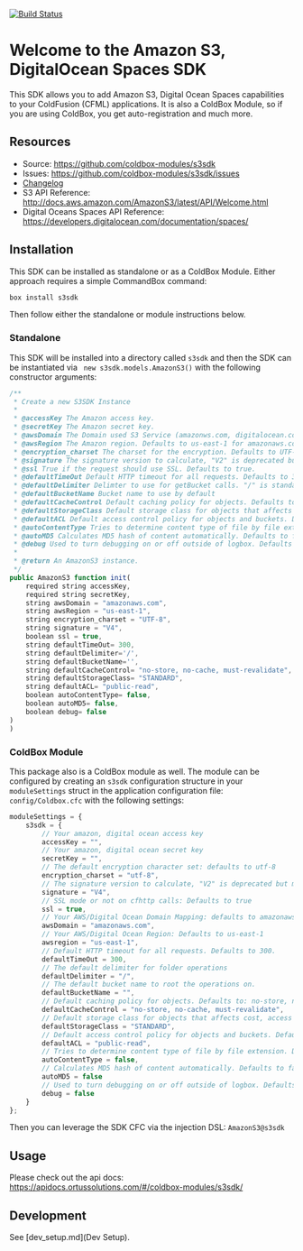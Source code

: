 [![Build Status](https://travis-ci.org/coldbox-modules/s3sdk.svg?branch=master)](https://travis-ci.org/coldbox-modules/s3sdk)

# Welcome to the Amazon S3, DigitalOcean Spaces SDK

This SDK allows you to add Amazon S3, Digital Ocean Spaces capabilities to your ColdFusion (CFML) applications. It is also a ColdBox Module, so if you are using ColdBox, you get auto-registration and much more.

## Resources

* Source: https://github.com/coldbox-modules/s3sdk
* Issues: https://github.com/coldbox-modules/s3sdk/issues
* [Changelog](changelog.md)
* S3 API Reference: http://docs.aws.amazon.com/AmazonS3/latest/API/Welcome.html
* Digital Oceans Spaces API Reference: https://developers.digitalocean.com/documentation/spaces/

## Installation

This SDK can be installed as standalone or as a ColdBox Module.  Either approach requires a simple CommandBox command:

```bash
box install s3sdk
```

Then follow either the standalone or module instructions below.

### Standalone

This SDK will be installed into a directory called `s3sdk` and then the SDK can be instantiated via ` new s3sdk.models.AmazonS3()` with the following constructor arguments:

```js
/**
 * Create a new S3SDK Instance
 *
 * @accessKey The Amazon access key.
 * @secretKey The Amazon secret key.
 * @awsDomain The Domain used S3 Service (amazonws.com, digitalocean.com, storage.googleapis.com). Defaults to amazonws.com
 * @awsRegion The Amazon region. Defaults to us-east-1 for amazonaws.com
 * @encryption_charset The charset for the encryption. Defaults to UTF-8.
 * @signature The signature version to calculate, "V2" is deprecated but more compatible with other endpoints. "V4" requires Sv4Util.cfc & ESAPI on Lucee. Defaults to V4
 * @ssl True if the request should use SSL. Defaults to true.
 * @defaultTimeOut Default HTTP timeout for all requests. Defaults to 300.
 * @defaultDelimiter Delimter to use for getBucket calls. "/" is standard to treat keys as file paths
 * @defaultBucketName Bucket name to use by default
 * @defaultCacheControl Default caching policy for objects. Defaults to: no-store, no-cache, must-revalidate
 * @defaultStorageClass Default storage class for objects that affects cost, access speed and durability. Defaults to STANDARD.
 * @defaultACL Default access control policy for objects and buckets. Defaults to public-read.
 * @autoContentType Tries to determine content type of file by file extension. Defaults to false.
 * @autoMD5 Calculates MD5 hash of content automatically. Defaults to false.
 * @debug Used to turn debugging on or off outside of logbox. Defaults to false.
 *
 * @return An AmazonS3 instance.
 */
public AmazonS3 function init(
	required string accessKey,
	required string secretKey,
	string awsDomain = "amazonaws.com",
	string awsRegion = "us-east-1",
	string encryption_charset = "UTF-8",
	string signature = "V4",
	boolean ssl = true,
	string defaultTimeOut= 300,
	string defaultDelimiter='/',
	string defaultBucketName='',
	string defaultCacheControl= "no-store, no-cache, must-revalidate",
	string defaultStorageClass= "STANDARD",
	string defaultACL= "public-read",
	boolean autoContentType= false,
	boolean autoMD5= false,
	boolean debug= false
)
)
```

### ColdBox Module

This package also is a ColdBox module as well.  The module can be configured by creating an `s3sdk` configuration structure in your `moduleSettings` struct in the application configuration file: `config/Coldbox.cfc` with the following settings:

```js
moduleSettings = {
	s3sdk = {
		// Your amazon, digital ocean access key
		accessKey = "",
		// Your amazon, digital ocean secret key
		secretKey = "",
		// The default encryption character set: defaults to utf-8
		encryption_charset = "utf-8",
		// The signature version to calculate, "V2" is deprecated but more compatible with other endpoints. "V4" requires Sv4Util.cfc & ESAPI on Lucee. Defaults to V4
		signature = "V4",
		// SSL mode or not on cfhttp calls: Defaults to true
		ssl = true,
		// Your AWS/Digital Ocean Domain Mapping: defaults to amazonaws.com
		awsDomain = "amazonaws.com",
		// Your AWS/Digital Ocean Region: Defaults to us-east-1
		awsregion = "us-east-1",
		// Default HTTP timeout for all requests. Defaults to 300.
		defaultTimeOut = 300,
		// The default delimiter for folder operations
		defaultDelimiter = "/",
		// The default bucket name to root the operations on.
		defaultBucketName = "",
		// Default caching policy for objects. Defaults to: no-store, no-cache, must-revalidate
		defaultCacheControl = "no-store, no-cache, must-revalidate",
		// Default storage class for objects that affects cost, access speed and durability. Defaults to STANDARD.
		defaultStorageClass = "STANDARD",
		// Default access control policy for objects and buckets. Defaults to public-read.
		defaultACL = "public-read",
		// Tries to determine content type of file by file extension. Defaults to false.
		autoContentType = false,
		// Calculates MD5 hash of content automatically. Defaults to false.
		autoMD5 = false
		// Used to turn debugging on or off outside of logbox. Defaults to false.
		debug = false
	}
};
```

Then you can leverage the SDK CFC via the injection DSL: `AmazonS3@s3sdk`

## Usage

Please check out the api docs: https://apidocs.ortussolutions.com/#/coldbox-modules/s3sdk/

## Development

See [dev_setup.md](Dev Setup).
